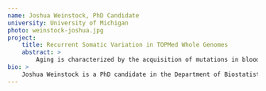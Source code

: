 ```yaml
---
name: Joshua Weinstock, PhD Candidate
university: University of Michigan
photo: weinstock-joshua.jpg
project: 
    title: Recurrent Somatic Variation in TOPMed Whole Genomes
    abstract: >
        Aging is characterized by the acquisition of mutations in blood. Recently, interest has emerged in TOPMed regarding the use of somatic variant calls, which are referenced in paper proposals of clonal hematopoiesis of indeterminate potential (CHIP). However many scientific questions remain unresolved, including a clear survey of recurrent somatic variation. To support this work there is need for additional software development to process the somatic variant calls into easily accessible data products, analogous to efforts on the germline calls. The BioData Catalyst ecosystem is the ideal platform for the development of further tooling to accelerate analyses of somatic variation, facilitating reproducible workflows for analysis on somatic variant calls.
bio: >
    Joshua Weinstock is a PhD candidate in the Department of Biostatistics at the University of Michigan. He is a statistical geneticist by training and works in the Informatics Resource Center for TOPMed. He is interested in leveraging whole genomes to catalogue disease associated variation beyond germline SNPs.
---
```


